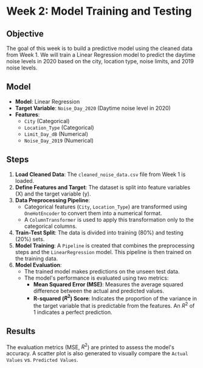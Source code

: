 # Week 2: Model Training and Testing

## Objective

The goal of this week is to build a predictive model using the cleaned data from Week 1. We will train a Linear Regression model to predict the daytime noise levels in 2020 based on the city, location type, noise limits, and 2019 noise levels.

## Model

-   **Model**: Linear Regression
-   **Target Variable**: `Noise_Day_2020` (Daytime noise level in 2020)
-   **Features**:
    -   `City` (Categorical)
    -   `Location_Type` (Categorical)
    -   `Limit_Day_dB` (Numerical)
    -   `Noise_Day_2019` (Numerical)

## Steps

1.  **Load Cleaned Data**: The `cleaned_noise_data.csv` file from Week 1 is loaded.
2.  **Define Features and Target**: The dataset is split into feature variables (X) and the target variable (y).
3.  **Data Preprocessing Pipeline**:
    -   Categorical features (`City`, `Location_Type`) are transformed using `OneHotEncoder` to convert them into a numerical format.
    -   A `ColumnTransformer` is used to apply this transformation only to the categorical columns.
4.  **Train-Test Split**: The data is divided into training (80%) and testing (20%) sets.
5.  **Model Training**: A `Pipeline` is created that combines the preprocessing steps and the `LinearRegression` model. This pipeline is then trained on the training data.
6.  **Model Evaluation**:
    -   The trained model makes predictions on the unseen test data.
    -   The model's performance is evaluated using two metrics:
        -   **Mean Squared Error (MSE)**: Measures the average squared difference between the actual and predicted values.
        -   **R-squared ($R^2$) Score**: Indicates the proportion of the variance in the target variable that is predictable from the features. An $R^2$ of 1 indicates a perfect prediction.

## Results

The evaluation metrics (MSE, $R^2$) are printed to assess the model's accuracy. A scatter plot is also generated to visually compare the `Actual Values` vs. `Predicted Values`.